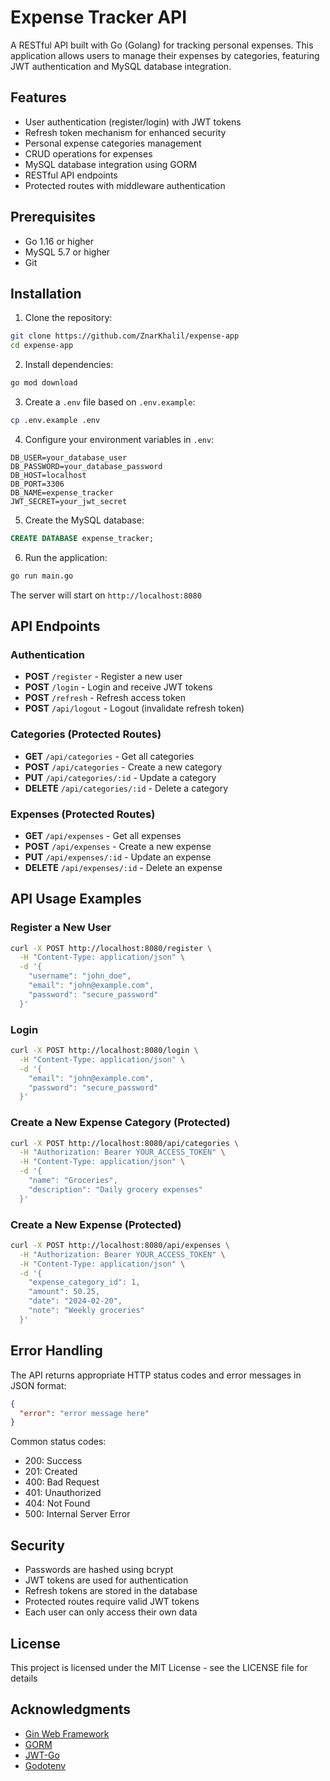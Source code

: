 # Expense Tracker API

A RESTful API built with Go (Golang) for tracking personal expenses. This application allows users to manage their expenses by categories, featuring JWT authentication and MySQL database integration.

## Features

- User authentication (register/login) with JWT tokens
- Refresh token mechanism for enhanced security
- Personal expense categories management
- CRUD operations for expenses
- MySQL database integration using GORM
- RESTful API endpoints
- Protected routes with middleware authentication

## Prerequisites

- Go 1.16 or higher
- MySQL 5.7 or higher
- Git

## Installation

1. Clone the repository:

```bash
git clone https://github.com/ZnarKhalil/expense-app
cd expense-app
```

2. Install dependencies:
```bash
go mod download
```

3. Create a `.env` file based on `.env.example`:
```bash
cp .env.example .env
```

4. Configure your environment variables in `.env`:
```env
DB_USER=your_database_user
DB_PASSWORD=your_database_password
DB_HOST=localhost
DB_PORT=3306
DB_NAME=expense_tracker
JWT_SECRET=your_jwt_secret
```

5. Create the MySQL database:
```sql
CREATE DATABASE expense_tracker;
```

6. Run the application:
```bash
go run main.go
```

The server will start on `http://localhost:8080`

## API Endpoints

### Authentication

- **POST** `/register` - Register a new user
- **POST** `/login` - Login and receive JWT tokens
- **POST** `/refresh` - Refresh access token
- **POST** `/api/logout` - Logout (invalidate refresh token)

### Categories (Protected Routes)

- **GET** `/api/categories` - Get all categories
- **POST** `/api/categories` - Create a new category
- **PUT** `/api/categories/:id` - Update a category
- **DELETE** `/api/categories/:id` - Delete a category

### Expenses (Protected Routes)

- **GET** `/api/expenses` - Get all expenses
- **POST** `/api/expenses` - Create a new expense
- **PUT** `/api/expenses/:id` - Update an expense
- **DELETE** `/api/expenses/:id` - Delete an expense

## API Usage Examples

### Register a New User

```bash
curl -X POST http://localhost:8080/register \
  -H "Content-Type: application/json" \
  -d '{
    "username": "john_doe",
    "email": "john@example.com",
    "password": "secure_password"
  }'
```

### Login

```bash
curl -X POST http://localhost:8080/login \
  -H "Content-Type: application/json" \
  -d '{
    "email": "john@example.com",
    "password": "secure_password"
  }'
```

### Create a New Expense Category (Protected)

```bash
curl -X POST http://localhost:8080/api/categories \
  -H "Authorization: Bearer YOUR_ACCESS_TOKEN" \
  -H "Content-Type: application/json" \
  -d '{
    "name": "Groceries",
    "description": "Daily grocery expenses"
  }'
```

### Create a New Expense (Protected)

```bash
curl -X POST http://localhost:8080/api/expenses \
  -H "Authorization: Bearer YOUR_ACCESS_TOKEN" \
  -H "Content-Type: application/json" \
  -d '{
    "expense_category_id": 1,
    "amount": 50.25,
    "date": "2024-02-20",
    "note": "Weekly groceries"
  }'
```

## Error Handling

The API returns appropriate HTTP status codes and error messages in JSON format:

```json
{
  "error": "error message here"
}
```

Common status codes:
- 200: Success
- 201: Created
- 400: Bad Request
- 401: Unauthorized
- 404: Not Found
- 500: Internal Server Error

## Security

- Passwords are hashed using bcrypt
- JWT tokens are used for authentication
- Refresh tokens are stored in the database
- Protected routes require valid JWT tokens
- Each user can only access their own data


## License

This project is licensed under the MIT License - see the LICENSE file for details

## Acknowledgments

- [Gin Web Framework](https://github.com/gin-gonic/gin)
- [GORM](https://gorm.io)
- [JWT-Go](https://github.com/golang-jwt/jwt)
- [Godotenv](https://github.com/joho/godotenv)
